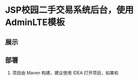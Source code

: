# JSP校园二手交易系统后台，使用AdminLTE模板
## 展示

## 部署
1. 项目由 Maven 构建，建议使用 IDEA 打开项目，如果和 [](https://github.com/jdassd/SchoolCampusUsed)
